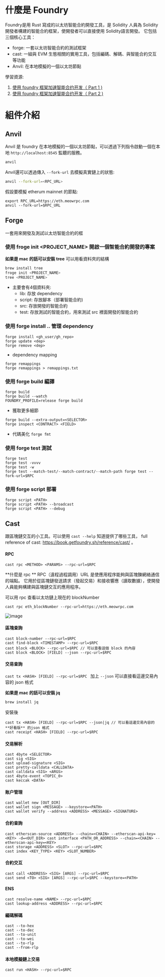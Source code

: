 # 什麼是 Foundry

Foundry是用 Rust 寫成的以太坊智能合約開發工具，是 Solidity 人員為 Solidity 開發者構建的智能合約框架，使開發者可以直接使用 Solidity語言開發。
它包括三個核心工具：
- forge: 一套以太坊智能合約的測試框架
- cast: 一組與 EVM 生態相關的實用工具，包括編碼、解碼、與智能合約交互等功能
- Anvil: 在本地模擬的一個以太坊節點

學習資源: 
1. [使用 foundry 框架加速智能合约开发（ Part 1 )](https://www.youtube.com/watch?v=EXYeltwvftw)
2. [使用 foundry 框架加速智能合约开发（ Part 2 )](https://www.youtube.com/watch?v=tIsRR-ekmgU)

# 組件介紹
## Anvil
Anvil 是 foundry 在本地模擬的一個以太坊節點，可以透過下列指令啟動一個在本地 `http://localhost:8545` 監聽的服務。
```sh
anvil
```

Anvil還可以透過傳入 `--fork-url` 去模擬真實鏈上的狀態:
```sh
anvil --fork-url=<RPC_URL>
```

假設要模擬 etherum mainnet 的節點: 
```
export RPC_URL=https://eth.meowrpc.com
anvil --fork-url=$RPC_URL
```

## Forge
一套用來開發及測試以太坊智能合約的框
### 使用 froge init <PROJECT_NAME> 開啟一個智能合約開發的專案
**如果是 mac 的話可以安裝 tree**
可以用看資料夾的結構
```sh
brew install tree
froge init <PROJECT_NAME>
tree <PROJECT_NAME>
```
* 主要會有4個資料夾:
    *  lib: 存放 dependency
    *  script: 存放腳本（部署智能合約)
    *  src: 存放開發的智能合約
    *  test: 存放測試的智能合約，用來測試 src 裡面開發的智能合約

### 使用 forge install .. 管理 dependency
```
forge install <gh_user/gh_repo>
forge update <dep>
forge remove <dep> 
```
* dependency mapping
```
forge remappings
forge remappings > remappings.txt 
```
### 使用 forge build 編譯
```
forge build
forge build --watch 
FOUNDRY_PROFILE=release forge build
```
*  獲取更多細節
```
forge build --extra-output=<SELECTOR>
forge inspect <CONTRACT> <FIELD>
```
* 代碼美化 
`forge fmt `
### 使用 forge test 測試
```
forge test
forge test -vvvv 
forge test -w 
forge test --match-test/--match-contract/--match-path forge test --fork-url=$RPC
```
### 使用 forge script 部署
```
forge script <PATH>
forge script <PATH> --broadcast 
forge script <PATH> --debug 
```


## Cast
跟區塊鏈交互的小工具。可以使用 `cast --help` 知道提供了哪些工具， full reference of cast: https://book.getfoundry.sh/reference/cast/ 。

#### RPC 
`cast rpc <METHOD> <PARAMS> --rpc-url=$RPC `

**什麼是 rpc **
RPC（遠程過程調用）URL 是使應用程序能夠與區塊鍊網絡通信的端點。 它用於從區塊鏈發送請求（發起交易）和接收響應（讀取數據），使開發人員能夠構建與區塊鏈交互的應用程序。

可以用 rpc 查看以太坊鏈上現在的 blockNumber
```
cast rpc eth_blockNumber --rpc-url=https://eth.meowrpc.com
```
![image](https://github.com/CAFECA-IO/KnowledgeManagement/assets/17249354/7742e8a8-73f6-4312-a5e4-695547d233ef)
#### 區塊查詢
```
cast block-number --rpc-url=$RPC 
cast find-block <TIMESTAMP> --rpc-url=$RPC 
cast block <BLOCK> --rpc-url=$RPC // 可以查看這個 block 的內容
cast block <BLOCK> [FIELD] --json --rpc-url=$RPC
```
#### 交易查詢 
`cast tx <HASH> [FIELD] --rpc-url=$RPC ` 加上 `--json` 可以直接看這邊交易內容的 json 格式

**如果是 mac 的話可以安裝 jq**
```sh
brew install jq
```
安裝後
```
cast tx <HASH> [FIELD] --rpc-url=$RPC --json|jq // 可以看這邊交易內容的 **好看版** 的json 格式
cast receipt <HASH> [FIELD] --rpc-url=$RPC
```
#### 交易解析 
```
cast 4byte <SELECTOR>
cast sig <SIG> 
cast upload-signature <SIG> 
cast pretty-calldata <CALLDATA> 
cast calldata <SIG> <ARGS> 
cast 4byte-event <TOPIC_0> 
cast keccak <DATA> 
```
#### 账户管理 
```
cast wallet new [OUT_DIR]
cast wallet sign <MESSAGE> --keystore=<PATH>
cast wallet verify --address <ADDRESS> <MESSAGE> <SIGNATURE>
```
#### 合約查詢
```
cast etherscan-source <ADDRESS> --chain=<CHAIN> --etherscan-api-key=<KEY> -d=<OUT_DIR> cast interface <PATH_OR_ADDRESS> --chain=<CHAIN> --etherscan-api-key=<KEY> 
cast storage <ADDRESS> <SLOT> --rpc-url=$RPC
cast index <KEY_TYPE> <KEY> <SLOT_NUMBER>
```
#### 合約交互 
```
cast call <ADDRESS> <SIG> [ARGS] --rpc-url=$RPC 
cast send <TO> <SIG> [ARGS] --rpc-url=$RPC --keystore=<PATH> 
```
#### ENS
```
cast resolve-name <NAME> --rpc-url=$RPC 
cast lookup-address <ADDRESS> --rpc-url=$RPC
```
#### 編碼解碼
```
cast --to-hex 
cast --to-dec 
cast --to-unit 
cast --to-wei 
cast --to-rlp 
cast --from-rlp 
```
#### 本地模擬鏈上交易 
`cast run <HASH> --rpc-url=$RPC `




